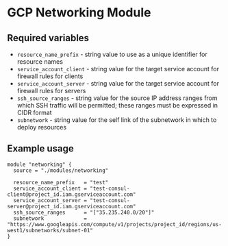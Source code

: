 # GCP Networking Module

## Required variables

* `resource_name_prefix` - string value to use as a unique identifier for resource names
* `service_account_client` - string value for the target service account for firewall rules for clients
* `service_account_server` - string value for the target service account for firewall rules for servers
* `ssh_source_ranges` - string value for the source IP address ranges from which SSH traffic will be permitted; these ranges must be expressed in CIDR format
* `subnetwork` - string value for the self link of the subnetwork in which to deploy resources

## Example usage

```hcl
module "networking" {
  source = "./modules/networking"

  resource_name_prefix   = "test"
  service_account_client = "test-consul-client@project_id.iam.gserviceaccount.com"
  service_account_server = "test-consul-server@project_id.iam.gserviceaccount.com"
  ssh_source_ranges      = "["35.235.240.0/20"]"
  subnetwork             = "https://www.googleapis.com/compute/v1/projects/project_id/regions/us-west1/subnetworks/subnet-01"
}
```
